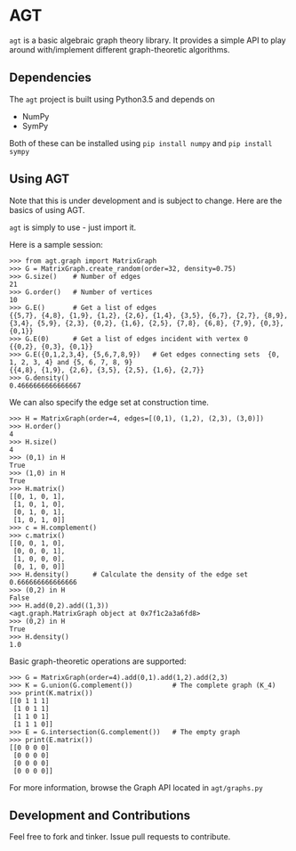 AGT
===

`agt` is a basic algebraic graph theory library. It provides a simple API to
play around with/implement different graph-theoretic algorithms.

## Dependencies

The `agt` project is built using Python3.5 and depends on

* NumPy
* SymPy

Both of these can be installed using `pip install numpy` and `pip install sympy`

## Using AGT

Note that this is under development and is subject to change. Here are the
basics of using AGT.

`agt` is simply to use - just import it. 

Here is a sample session:

    >>> from agt.graph import MatrixGraph
    >>> G = MatrixGraph.create_random(order=32, density=0.75)
    >>> G.size()    # Number of edges
    21
    >>> G.order()   # Number of vertices
    10
    >>> G.E()       # Get a list of edges
    {{5,7}, {4,8}, {1,9}, {1,2}, {2,6}, {1,4}, {3,5}, {6,7}, {2,7}, {8,9}, {3,4}, {5,9}, {2,3}, {0,2}, {1,6}, {2,5}, {7,8}, {6,8}, {7,9}, {0,3}, {0,1}}
    >>> G.E(0)      # Get a list of edges incident with vertex 0
    {{0,2}, {0,3}, {0,1}}
    >>> G.E({0,1,2,3,4}, {5,6,7,8,9})   # Get edges connecting sets  {0, 1, 2, 3, 4} and {5, 6, 7, 8, 9}
    {{4,8}, {1,9}, {2,6}, {3,5}, {2,5}, {1,6}, {2,7}}
    >>> G.density()
    0.4666666666666667

We can also specify the edge set at construction time.

    >>> H = MatrixGraph(order=4, edges=[(0,1), (1,2), (2,3), (3,0)])
    >>> H.order()
    4
    >>> H.size()
    4
    >>> (0,1) in H
    True
    >>> (1,0) in H
    True
    >>> H.matrix()
    [[0, 1, 0, 1],
     [1, 0, 1, 0],
     [0, 1, 0, 1],
     [1, 0, 1, 0]]
    >>> c = H.complement()
    >>> c.matrix()
    [[0, 0, 1, 0],
     [0, 0, 0, 1],
     [1, 0, 0, 0],
     [0, 1, 0, 0]]
    >>> H.density()      # Calculate the density of the edge set
    0.666666666666666
    >>> (0,2) in H
    False
    >>> H.add(0,2).add((1,3))
    <agt.graph.MatrixGraph object at 0x7f1c2a3a6fd8>
    >>> (0,2) in H
    True
    >>> H.density()
    1.0

Basic graph-theoretic operations are supported:

    >>> G = MatrixGraph(order=4).add(0,1).add(1,2).add(2,3)
    >>> K = G.union(G.complement())          # The complete graph (K_4)
    >>> print(K.matrix())
    [[0 1 1 1]
     [1 0 1 1]
     [1 1 0 1]
     [1 1 1 0]]
    >>> E = G.intersection(G.complement())   # The empty graph
    >>> print(E.matrix())
    [[0 0 0 0]
     [0 0 0 0]
     [0 0 0 0]
     [0 0 0 0]]

For more information, browse the Graph API located in `agt/graphs.py`

## Development and Contributions

Feel free to fork and tinker. Issue pull requests to contribute.
